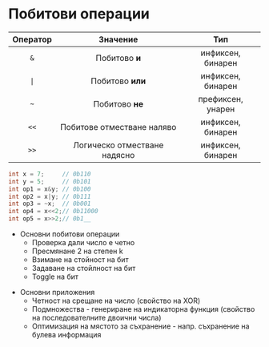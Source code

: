 # Побитови операции

| Оператор | Значение | Тип |
| :---: | :---: | :---: |
| `&` | Побитово **и** | инфиксен, бинарен|
| `\|` | Побитово **или** | инфиксен, бинарен|
| `~` | Побитово **не** | префиксен, унарен|
| `<<` | Побитове отместване наляво | инфиксен, бинарен|
| `>>` | Логическо отместване надясно | инфиксен, бинарен|


```cpp
int x = 7;     // 0b110
int y = 5;     // 0b101
int op1 = x&y; // 0b100
int op2 = x|y; // 0b111
int op3 = ~x;  // 0b001
int op4 = x<<2;// 0b11000
int op5 = x>>2;// 0b1__
```
<slidebreak/>

- Основни побитови операции
    - Проверка дали число е четно
    - Пресмянане 2 на степен k
    - Взимане на стойност на бит
    - Задаване на стойлност на бит
    - Toggle на бит

<slidebreak/>

- Основни приложения
    - Четност на срещане на число (свойство на XOR)
    - Подмножества - генериране на индикаторна функция (свойство на последователните двоични числа)
    - Оптимизация на мястото за съхранение - напр. съхранение на булева информация

